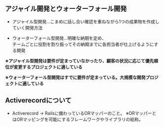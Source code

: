 ## アジャイル開発とウォーターフォール開発
- アジャイル型開発…こまめに話し合い確認を重ねながら1つの成果物を作成していく開発方法

- ウォーターフォール型開発…明確な納期を定め、  
  チームごとに役割を割り振ってその納期までに各担当者が仕上げるようにする開発

**※アジャイル型開発は要件が定まっていなかったり、顧客の状況に応じて優先順位が変更するプロジェクトに適している**

**※ウォーターフォール型開発はすでに要件が定まっている。大規模な開発プロジェクトに適している**


## Activerecordについて
- Activerecord → Railsに備わっているORマッパーのこと。
  ※ORマッパーとはORマッピングを可能にするフレームワークやライブラリの総称。
  　
